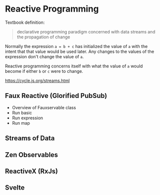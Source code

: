 # Reactive Programming

Textbook definition:

> declarative programming paradigm concerned with data streams and the propagation of change

Normally the expression `a = b + c` has initialized the value of `a` with the intent that that value would be used later. Any changes to the values of the expression don't change the value of `a`.

Reactive programming concerns itself with what the value of `a` would become if either `b` or `c` were to change.

https://cycle.js.org/streams.html

## Faux Reactive (Glorified PubSub)

- Overview of Fauxservable class
- Run basic
- Run expression
- Run map

## Streams of Data

## Zen Observables

## ReactiveX (RxJs)

## Svelte
